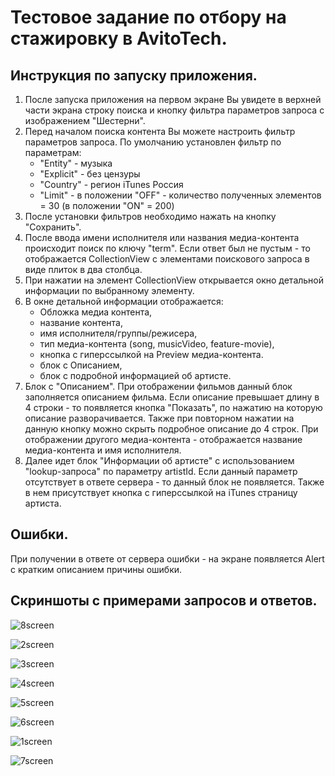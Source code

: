 # Тестовое задание по отбору на стажировку в AvitoTech.

## Инструкция по запуску приложения.
1. После запуска приложения на первом экране Вы увидете в верхней части экрана строку поиска и кнопку фильтра параметров запроса с изображением "Шестерни".
2. Перед началом поиска контента Вы можете настроить фильтр параметров запроса. По умолчанию установлен фильтр по параметрам:
   - "Entity" - музыка
   - "Explicit" - без цензуры
   - "Country" - регион iTunes Россия
   - "Limit" - в положении "OFF" - количество полученных элементов = 30 (в положении "ON" = 200)
3. После установки фильтров необходимо нажать на кнопку "Сохранить".
4. После ввода имени исполнителя или названия медиа-контента происходит поиск по ключу "term". Если ответ был не пустым - то отображается CollectionView с элементами поискового запроса в виде плиток в два столбца.
5. При нажатии на элемент CollectionView открывается окно детальной информации по выбранному элементу.
6. В окне детальной информации отображается:
   - Обложка медиа контента,
   - название контента,
   - имя исполнителя/группы/режисера,
   - тип медиа-контента (song, musicVideo, feature-movie),
   - кнопка с гиперссылкой на Preview медиа-контента.
   - блок с Описанием,
   - блок с подробной информацией об артисте.
7. Блок с "Описанием". При отображении фильмов данный блок заполняется описанием фильма. Если описание превышает длину в 4 строки - то появляется кнопка "Показать", по нажатию на которую описание разворачивается. Также при повторном нажатии на данную кнопку можно скрыть подробное описание до 4 строк. При отображении другого медиа-контента - отображается название медиа-контента и имя исполнителя.
8. Далее идет блок "Информации об артисте" с использованием "lookup-запроса" по параметру artistId. Если данный параметр отсутствует в ответе сервера - то данный блок не появляется. Также в нем присутствует кнопка с гиперссылкой на iTunes страницу артиста.
## Ошибки.
При получении в ответе от сервера ошибки - на экране появляется Alert с кратким описанием причины ошибки.
## Скриншоты с примерами запросов и ответов.
![8screen](https://github.com/YoshaKun/AvitoTestApp/assets/106468771/55b6d62f-4d3c-40a5-b184-45a462b05d9c)

![2screen](https://github.com/YoshaKun/AvitoTestApp/assets/106468771/418e960a-03d3-41aa-b1a7-6c04cc95749b)

![3screen](https://github.com/YoshaKun/AvitoTestApp/assets/106468771/764414a0-bd85-4330-beee-fb603d86c71f)

![4screen](https://github.com/YoshaKun/AvitoTestApp/assets/106468771/8eaecc29-1a08-4749-b634-72b31029fdcd)

![5screen](https://github.com/YoshaKun/AvitoTestApp/assets/106468771/7f13882b-fff7-4216-a540-242c39c35294)

![6screen](https://github.com/YoshaKun/AvitoTestApp/assets/106468771/defb850e-d5b0-4fa7-a909-66723b314377)

![1screen](https://github.com/YoshaKun/AvitoTestApp/assets/106468771/d843db7a-480c-48d3-b10e-b93d5692c1a5)

![7screen](https://github.com/YoshaKun/AvitoTestApp/assets/106468771/5cac726e-d37c-4225-8fa8-2eb9edf378cd)

